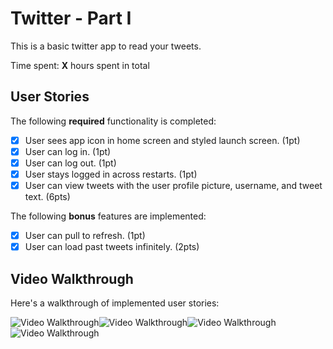 # Twitter - Part I

This is a basic twitter app to read your tweets.

Time spent: **X** hours spent in total

## User Stories

The following **required** functionality is completed:

- [x] User sees app icon in home screen and styled launch screen. (1pt)
- [x] User can log in. (1pt)
- [x] User can log out. (1pt)
- [x] User stays logged in across restarts. (1pt)
- [x] User can view tweets with the user profile picture, username, and tweet text. (6pts)

The following **bonus** features are implemented:

- [x] User can pull to refresh. (1pt)
- [x] User can load past tweets infinitely. (2pts)

## Video Walkthrough

Here's a walkthrough of implemented user stories:

<img src='https://j.gifs.com/QnQYOl.gif' title='Video Walkthrough' width='' alt='Video Walkthrough' /><img src='https://j.gifs.com/XL1gMW.gif' title='Video Walkthrough' width='' alt='Video Walkthrough' /><img src='https://j.gifs.com/RORZMq.gif' title='Video Walkthrough' width='' alt='Video Walkthrough' /><img src='https://j.gifs.com/ZY3kwJ.gif' title='Video Walkthrough' width='' alt='Video Walkthrough' />


